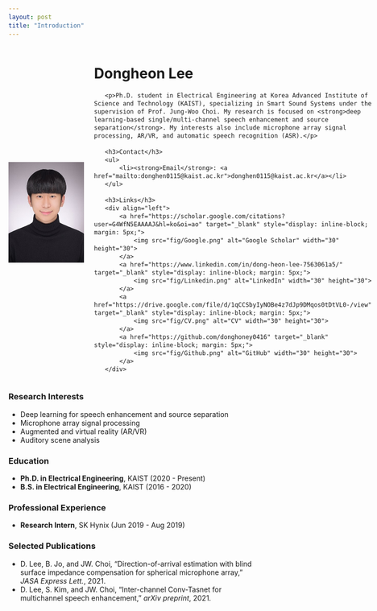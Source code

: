 ```yaml
---
layout: post
title: "Introduction"
---
```


<div style="display: flex; align-items: center;">
    <img src="fig/avatar2.jpg" alt="Dongheon Lee's Photo" width="150" height="200" style="float: left; margin-right: 20px;">

   <div>
       <h1>Dongheon Lee</h1>

       <p>Ph.D. student in Electrical Engineering at Korea Advanced Institute of Science and Technology (KAIST), specializing in Smart Sound Systems under the supervision of Prof. Jung-Woo Choi. My research is focused on <strong>deep learning-based single/multi-channel speech enhancement and source separation</strong>. My interests also include microphone array signal processing, AR/VR, and automatic speech recognition (ASR).</p>

       <h3>Contact</h3>
       <ul>
           <li><strong>Email</strong>: <a href="mailto:donghen0115@kaist.ac.kr">donghen0115@kaist.ac.kr</a></li>
       </ul>

       <h3>Links</h3>
       <div align="left">
           <a href="https://scholar.google.com/citations?user=G4WfN5EAAAAJ&hl=ko&oi=ao" target="_blank" style="display: inline-block; margin: 5px;">
               <img src="fig/Google.png" alt="Google Scholar" width="30" height="30">
           </a>
           <a href="https://www.linkedin.com/in/dong-heon-lee-7563061a5/" target="_blank" style="display: inline-block; margin: 5px;">
               <img src="fig/Linkedin.png" alt="LinkedIn" width="30" height="30">
           </a>
           <a href="https://drive.google.com/file/d/1qCCSbyIyNOBe4z7dJp9DMqos0tDtVL0-/view" target="_blank" style="display: inline-block; margin: 5px;">
               <img src="fig/CV.png" alt="CV" width="30" height="30">
           </a>
           <a href="https://github.com/donghoney0416" target="_blank" style="display: inline-block; margin: 5px;">
               <img src="fig/Github.png" alt="GitHub" width="30" height="30">
           </a>
       </div>
   </div>
</div>

<h3>Research Interests</h3>
<ul>
    <li>Deep learning for speech enhancement and source separation</li>
    <li>Microphone array signal processing</li>
    <li>Augmented and virtual reality (AR/VR)</li>
    <li>Auditory scene analysis</li>
</ul>

<h3>Education</h3>
<ul>
   <li><strong>Ph.D. in Electrical Engineering</strong>, KAIST (2020 - Present)</li>
   <li><strong>B.S. in Electrical Engineering</strong>, KAIST (2016 - 2020)</li>
</ul>

<h3>Professional Experience</h3>
<ul>
    <li><strong>Research Intern</strong>, SK Hynix (Jun 2019 - Aug 2019)</li>
</ul>

<h3>Selected Publications</h3>
<ul>
    <li>D. Lee, B. Jo, and JW. Choi, “Direction-of-arrival estimation with blind surface impedance compensation for spherical microphone array,” <em>JASA Express Lett.</em>, 2021.</li>
    <li>D. Lee, S. Kim, and JW. Choi, “Inter-channel Conv-Tasnet for multichannel speech enhancement,” <em>arXiv preprint</em>, 2021.</li>
</ul>

